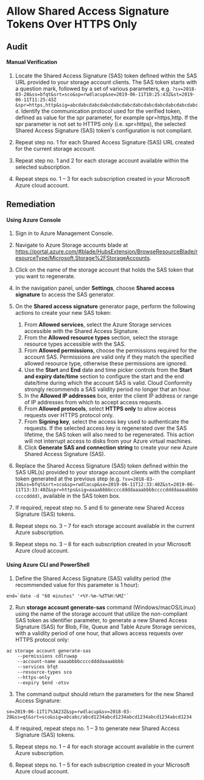 # Allow Shared Access Signature Tokens Over HTTPS Only

## Audit

#### Manual Verification

1. Locate the Shared Access Signature (SAS) token defined within the SAS URL provided to your storage account clients. The SAS token starts with a question mark, followed by a set of various parameters, e.g. `?sv=2018-03-28&ss=bfqt&srt=sco&sp=rwdlacup&se=2019-06-11T10:25:43Z&st=2019-06-11T11:25:43Z &spr=https,http&sig=abcdabcdabcdabcdabcdabcdabcdabcdabcdabcdabcdabcd`. Identify the communication protocol used for the verified token, defined as value for the spr parameter, for example spr=https,http. If the spr parameter is not set to HTTPS only (i.e. spr=https), the selected Shared Access Signature (SAS) token's configuration is not compliant.

2. Repeat step no. 1 for each Shared Access Signature (SAS) URL created for the current storage account.

3. Repeat step no. 1 and 2 for each storage account available within the selected subscription.

4. Repeat steps no. 1 – 3 for each subscription created in your Microsoft Azure cloud account.



## Remediation



#### Using Azure Console

1. Sign in to Azure Management Console.

2. Navigate to Azure Storage accounts blade at https://portal.azure.com/#blade/HubsExtension/BrowseResourceBlade/resourceType/Microsoft.Storage%2FStorageAccounts.

3. Click on the name of the storage account that holds the SAS token that you want to regenerate.

4. In the navigation panel, under **Settings**, choose **Shared access signature** to access the SAS generator.

5. On the **Shared access signature** generator page, perform the following actions to create your new SAS token:
      1. From **Allowed services**, select the Azure Storage services accessible with the Shared Access Signature.
      2. From the **Allowed resource types** section, select the storage resource types accessible with the SAS.
      3. From **Allowed permissions**, choose the permissions required for the account SAS. Permissions are valid only if they match the specified allowed resource type, otherwise these permissions are ignored.
      4. Use the **Start** and **End** date and time picker controls from the **Start and expiry date/time** section to configure the start and the end date/time during which the account SAS is valid. Cloud Conformity strongly recommends a SAS validity period no longer that an hour.
      5. In the **Allowed IP addresses** box, enter the client IP address or range of IP addresses from which to accept access requests.
      6. From **Allowed protocols**, select **HTTPS only** to allow access requests over HTTPS protocol only.
      7. From **Signing key**, select the access key used to authenticate the requests. If the selected access key is regenerated over the SAS lifetime, the SAS token will also need to be regenerated. This action will not interrupt access to disks from your Azure virtual machines.
      8. Click **Generate SAS and connection string** to create your new Azure Shared Access Signature (SAS).



6. Replace the Shared Access Signature (SAS) token defined within the SAS URL(s) provided to your storage account clients with the compliant token generated at the previous step (e.g. `?sv=2018-03-28&ss=bfqt&srt=sco&sp=rwdlacup&se=2019-06-11T12:33:40Z&st=2019-06-11T13:33:40Z&spr=https&sig=aaaabbbbccccddddaaaabbbbccccddddaaaabbbbccccdddd)`, available in the SAS token box.

7. If required, repeat step no. 5 and 6 to generate new Shared Access Signature (SAS) tokens.

8. Repeat steps no. 3 – 7 for each storage account available in the current Azure subscription.

9. Repeat steps no. 3 – 8 for each subscription created in your Microsoft Azure cloud account.





#### Using Azure CLI and PowerShell

1. Define the Shared Access Signature (SAS) validity period (the recommended value for this parameter is 1 hour):

```
end=`date -d "60 minutes" '+%Y-%m-%dT%H:%MZ'`
```



2. Run **storage account generate-sas** command (Windows/macOS/Linux) using the name of the storage account that utilize the non-compliant SAS token as identifier parameter, to generate a new Shared Access Signature (SAS) for Blob, File, Queue and Table Azure Storage services, with a validity period of one hour, that allows access requests over HTTPS protocol only:

```
az storage account generate-sas
	--permissions cdlruwap
	--account-name aaaabbbbccccddddaaaabbbb
	--services bfqt
	--resource-types sco
	--https-only
	--expiry $end -otsv
```



3. The command output should return the parameters for the new Shared Access Signature:

```
se=2019-06-11T17%3A23Z&sp=rwdlacup&sv=2018-03-28&ss=qt&srt=sco&sig=abcabc/abcd1234abcd1234abcd1234abcd1234abcd1234
```



4. If required, repeat steps no. 1 – 3 to generate new Shared Access Signature (SAS) tokens.

5. Repeat steps no. 1 – 4 for each storage account available in the current Azure subscription.

6. Repeat steps no. 1 – 5 for each subscription created in your Microsoft Azure cloud account.










